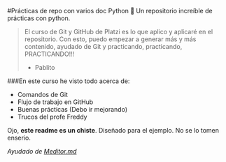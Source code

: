 #Prácticas de repo con varios doc Python 🐍
Un repositorio increíble de prácticas con python.
> El curso de Git y GitHub de Platzi es lo que aplico y aplicaré en el repositorio. Con esto, puedo empezar a generar más y más contenido, ayudado de Git y practicando, practicando, PRACTICANDO!!!
> - Pablito

###En este curso he visto todo acerca de:
* Comandos de Git
* Flujo de trabajo en GitHub
* Buenas prácticas (Debo ir mejorando)
* Trucos del profe Freddy

Ojo, **este readme es un chiste**. Diseñado para el ejemplo. No se lo tomen enserio.


*Ayudado de [Meditor.md](http:/https://pandao.github.io/editor.md/en.html/ "Meditor.md")* 